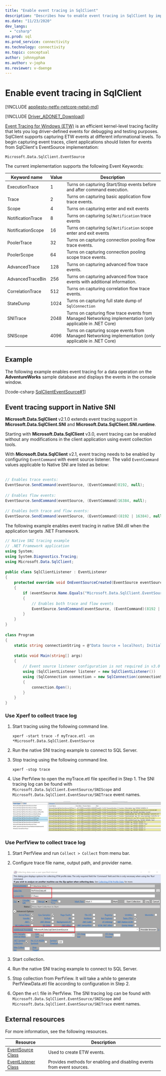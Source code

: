 ```yaml
---
title: "Enable event tracing in SqlClient"
description: "Describes how to enable event tracing in SqlClient by implementing an event listener and how to access the event data."
ms.date: "11/23/2020"
dev_langs: 
  - "csharp"
ms.prod: sql
ms.prod_service: connectivity
ms.technology: connectivity
ms.topic: conceptual
author: johnnypham
ms.author: v-jopha
ms.reviewer: v-daenge
---
```

# Enable event tracing in SqlClient

[!INCLUDE [appliesto-netfx-netcore-netst-md](../../includes/appliesto-netfx-netcore-netst-md.md)]

[!INCLUDE [Driver_ADONET_Download](../../includes/driver_adonet_download.md)]

[Event Tracing for Windows (ETW)](/windows/win32/etw/event-tracing-portal) is an efficient kernel-level tracing facility that lets you log driver-defined events for debugging and testing purposes. SqlClient supports capturing ETW events at different informational levels. To begin capturing event traces, client applications should listen for events from SqlClient's EventSource implementation:

```
Microsoft.Data.SqlClient.EventSource
```

The current implementation supports the following Event Keywords:

| Keyword name | Value | Description |
| ------------ | ----- | ----------- |
| ExecutionTrace | 1 | Turns on capturing Start/Stop events before and after command execution. |
| Trace | 2 | Turns on capturing basic application flow trace events. |
| Scope | 4 | Turns on capturing enter and exit events |
| NotificationTrace | 8 | Turns on capturing `SqlNotification` trace events |
| NotificationScope | 16 | Turns on capturing `SqlNotification` scope enter and exit events |
| PoolerTrace | 32 | Turns on capturing connection pooling flow trace events. |
| PoolerScope | 64 | Turns on capturing connection pooling scope trace events. |
| AdvancedTrace | 128 | Turns on capturing advanced flow trace events. |
| AdvancedTraceBin  | 256 | Turns on capturing advanced flow trace events with additional information. |
| CorrelationTrace | 512 | Turns on capturing correlation flow trace events. |
| StateDump | 1024 | Turns on capturing full state dump of `SqlConnection` |
| SNITrace | 2048 | Turns on capturing flow trace events from Managed Networking implementation (only applicable in .NET Core) |
| SNIScope | 4096 | Turns on capturing scope events from Managed Networking implementation (only applicable in .NET Core) |
|||

## Example

The following example enables event tracing for a data operation on the **AdventureWorks** sample database and displays the events in the console window.

[!code-csharp [SqlClientEventSource#1](~/../sqlclient/doc/samples/SqlClientEventSource.cs#1)]

## Event tracing support in Native SNI

**Microsoft.Data.SqlClient** v2.1.0 extends event tracing support in **Microsoft.Data.SqlClient.SNI** and **Microsoft.Data.SqlClient.SNI.runtime**.

Starting with **Microsoft.Data.SqlClient** v3.0, event tracing can be enabled without any modifications in the client application using event collection tools.

With **Microsoft.Data.SqlClient** v2.1, event tracing needs to be enabled by configuring `EventCommand` with event source listener. The valid `EventCommand` values applicable to Native SNI are listed as below:

```cs

// Enables trace events:
EventSource.SendCommand(eventSource, (EventCommand)8192, null);

// Enables flow events:
EventSource.SendCommand(eventSource, (EventCommand)16384, null);

// Enables both trace and flow events:
EventSource.SendCommand(eventSource, (EventCommand)(8192 | 16384), null);
```


The following example enables event tracing in native SNI.dll when the application targets .NET Framework. 

```cs
// Native SNI tracing example
// .NET Framework application
using System;
using System.Diagnostics.Tracing;
using Microsoft.Data.SqlClient;

public class SqlClientListener : EventListener
{
    protected override void OnEventSourceCreated(EventSource eventSource)
    {
        if (eventSource.Name.Equals("Microsoft.Data.SqlClient.EventSource"))
        {
            // Enables both trace and flow events
            EventSource.SendCommand(eventSource, (EventCommand)(8192 | 16384), null);
        }
    }
}

class Program
{
    static string connectionString = @"Data Source = localhost; Initial Catalog = AdventureWorks;Integrated Security=true;";

    static void Main(string[] args)
    {
        // Event source listener configuration is not required in v3.0 onwards.
        using (SqlClientListener listener = new SqlClientListener())
        using (SqlConnection connection = new SqlConnection(connectionString))
        {
            connection.Open();
        }        
    }
}
```

### Use Xperf to collect trace log

1. Start tracing using the following command line.

   ```
   xperf -start trace -f myTrace.etl -on *Microsoft.Data.SqlClient.EventSource
   ```

2. Run the native SNI tracing example to connect to SQL Server.

3. Stop tracing using the following command line.

   ```
   xperf -stop trace
   ```

4. Use PerfView to open the myTrace.etl file specified in Step 1. The SNI tracing log can be found with `Microsoft.Data.SqlClient.EventSource/SNIScope` and `Microsoft.Data.SqlClient.EventSource/SNITrace` event names.

   ![Use PerfView to view SNI trace file](media/view-event-trace-native-sni.png)


### Use PerfView to collect trace log

1. Start PerfView and run `Collect > Collect` from menu bar.

2. Configure trace file name, output path, and provider name.

   ![Configure Prefview before collection](media/collect-event-trace-native-sni.png)

3. Start collection.

4. Run the native SNI tracing example to connect to SQL Server.

5. Stop collection from PerfView. It will take a while to generate PerfViewData.etl file according to configuration in Step 2.

6. Open the `etl` file in PerfView. The SNI tracing log can be found with `Microsoft.Data.SqlClient.EventSource/SNIScope` and `Microsoft.Data.SqlClient.EventSource/SNITrace` event names.

## External resources  

For more information, see the following resources.  
  
|Resource|Description|  
|--------------|-----------------|  
|[EventSource Class](/dotnet/api/system.diagnostics.tracing.eventsource)|Used to create ETW events.|
|[EventListener Class](/dotnet/api/system.diagnostics.tracing.eventlistener)|Provides methods for enabling and disabling events from event sources.|
